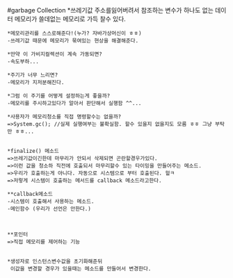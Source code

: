 
#garbage Collection
	*쓰레기값
	주소를잃어버려서 참조하는 변수가 하나도 없는 데이터
	메모리가 쓸데없는 메모리로 가득 찰수 있다.

	
	*메모리관리를 스스로해준다!(누가? 자바가상머신이 ㅎㅎ)
	-쓰레기값 때문에 메모리가 묶여있는 현상을 해결해준다.

	*만약 이 가비지컬렉션이 계속 가동되면?
	-속도부하...

	*주기가 너무 느리면?
	-메모리가 지저분해진다.

	*그럼 이 주기를 어떻게 설정하는게 좋을까?
	-메모리를 주시하고있다가 알아서 판단해서 실행함 ^^...
	
	*사용자가 메모리청소를 직접 명령할수는 없을까?
	=>System.gc(); //실제 실행여부는 불확실함. 할수 있을지 없을지도 모름 ㅎㅎ 그냥 부탁만 ㅎㅎ...


	*finalize() 메소드
	=>쓰레기값이긴한데 마무리가 안되서 삭제되면 곤란할경우가있다.
	=>이런 값을 청소하 직전에 호출되서 마무리할수 있는 타이밍을 만들어주는 메소드.
	=>우리가 호출하는게 아니다. 자동으로 시스템으로 부터 호출된다. 헐ㅋ
	=>저렇게 시스템이 호출하는 메서드를 callback 메소드라고한다.

	**callback메소드
	-시스템이 호출해서 사용하는 메소드.
	-메인함수 (우리가 선언은 안한다.)



	**포인터
	=>직접 메모리를 제어하는 기능


	*생성자로 인스턴스변수값을 초기화해준뒤
	 이값을 변경할 경우가 있을때는 메소드를 만들어서 변경한다.


